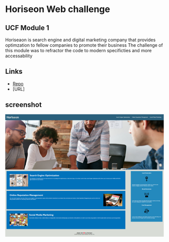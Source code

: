 # Horiseon Web challenge
## UCF Module 1
Horiseaon is search engine and digital marketing company that provides optimzation to fellow companies to promote their business
The challenge of this module was to refractor the code to modern specificties and more accessability

## Links
* [Repo](https://github.com/Undrcver/Horiseon-Web-Challenge-LA)
* [URL]

## screenshot
![screenshot](assets/images/webpage.png)
